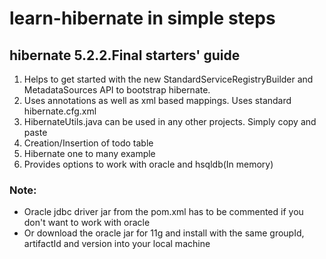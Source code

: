 # learn-hibernate in simple steps

## hibernate 5.2.2.Final starters' guide

1. Helps to get started with the new StandardServiceRegistryBuilder and MetadataSources API to bootstrap hibernate.
2. Uses annotations as well as xml based mappings. Uses standard hibernate.cfg.xml
3. HibernateUtils.java can be used in any other projects. Simply copy and paste
4. Creation/Insertion of todo table
5. Hibernate one to many example
6. Provides options to work with oracle and hsqldb(In memory)

### Note:

* Oracle jdbc driver jar from the pom.xml has to be commented if you don't want to work with oracle
* Or download the oracle jar for 11g and install with the same groupId, artifactId and version into your local machine